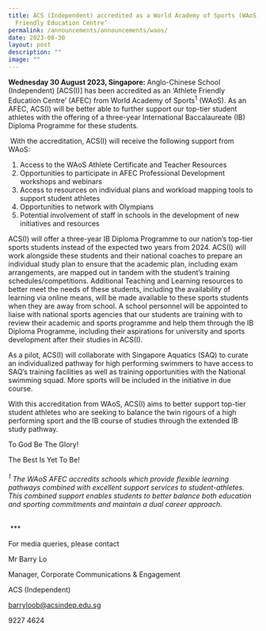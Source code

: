 ```yaml
---
title: ACS (Independent) accredited as a World Academy of Sports (WAoS) ‘Athlete
  Friendly Education Centre’
permalink: /announcements/announcements/waos/
date: 2023-08-30
layout: post
description: ""
image: ""
---
```

<p><strong>Wednesday 30 August 2023, Singapore: </strong>Anglo-Chinese School (Independent) [ACS(I)] has been accredited as an ‘Athlete Friendly Education Centre’ (AFEC) from World Academy of Sports<sup>1</sup> (WAoS). As an AFEC, ACS(I) will be better able to further support our top-tier student athletes with the offering of a three-year International Baccalaureate (IB) Diploma Programme for these students.</p>
<p>&nbsp;With the accreditation, ACS(I) will receive the following support from WAoS:&nbsp;</p>
<ol>
<li>Access to the WAoS Athlete Certificate and Teacher Resources</li>
<li>Opportunities to participate in AFEC Professional Development workshops and webinars</li>
<li>Access to resources on individual plans and workload mapping tools to support student athletes</li>
<li>Opportunities to network with Olympians</li>
<li>Potential involvement of staff in schools in the development of new initiatives and resources</li>
</ol>
<p>ACS(I) will offer a three-year IB Diploma Programme to our nation’s top-tier sports students instead of the expected two years from 2024. ACS(I) will work alongside these students and their national coaches to prepare an individual study plan to ensure that the academic plan, including exam arrangements, are mapped out in tandem with the student’s training schedules/competitions. Additional Teaching and Learning resources to better meet the needs of these students, including the availability of learning via online means, will be made available to these sports students when they are away from school. A school personnel will be appointed to liaise with national sports agencies that our students are training with to review their academic and sports programme and help them through the IB Diploma Programme, including their aspirations for university and sports development after their studies in ACS(I).</p>
<p>As a pilot, ACS(I) will collaborate with Singapore Aquatics (SAQ) to curate an individualized pathway for high performing swimmers to have access to SAQ’s training facilities as well as training opportunities with the National swimming squad. More sports will be included in the initiative in due course.&nbsp;</p>
<p>With this accreditation from WAoS, ACS(I) aims to better support top-tier student athletes who are seeking to balance the twin rigours of a high performing sport and the IB course of studies through the extended IB study pathway.</p>
<p>To God Be The Glory!</p>
<p>The Best Is Yet To Be!</p>
<h6><sup>1</sup> The WAoS AFEC accredits schools which provide flexible learning pathways combined with excellent support services to student-athletes. This combined support enables students to better balance both education and sporting commitments and maintain a dual career approach.</h6>
<p>&nbsp;***</p>
<p>For media queries, please contact</p>
<p>Mr Barry Lo</p>
<p>Manager, Corporate Communications &amp; Engagement</p>
<p>ACS (Independent)</p>
<p><a href="mailto:barryloob@acsindep.edu.sg">barryloob@acsindep.edu.sg</a></p>
<p>9227 4624</p>